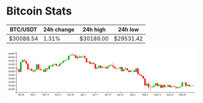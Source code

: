 # Bitcoin Stats

BTC/USDT|24h change|24h high|24h low|
|---|---|---|---|
|$30088.54|1.31%|$30189.00|$29531.42|

<img src="./chart.svg">
